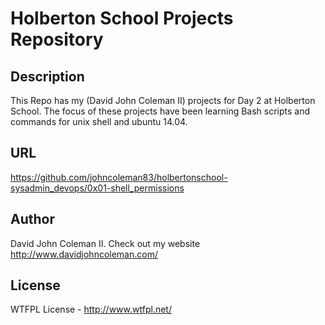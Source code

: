 # Holberton School Projects Repository

## Description

This Repo has my (David John Coleman II) projects for Day 2 at Holberton School.
The focus of these projects have been learning Bash scripts and commands for unix shell and ubuntu 14.04.

## URL

https://github.com/johncoleman83/holbertonschool-sysadmin_devops/0x01-shell_permissions

## Author

David John Coleman II.	Check out my website http://www.davidjohncoleman.com/

## License

WTFPL License - http://www.wtfpl.net/